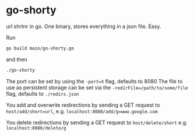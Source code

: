# go-shorty
url shrtnr in go. One binary, stores everything in a json file. Easy.

Run
```bash
go build main/go-shorty.go
```
and then 
```bash
./go-shorty
```

The port can be set by using the `-port=X` flag, defaults to 8080
The file to use as persistent storage can be set via the `-redirFile=/path/to/some/file` flag, defaults to `./redirs.json`

You add and overwrite redirections by sending a GET request to `host/add/short=url`,
e.g. `localhost:8080/add/g=www.google.com`

You delete redirections by sending a GET request to `host/delete/short`
e.g. `localhost:8080/delete/g`
